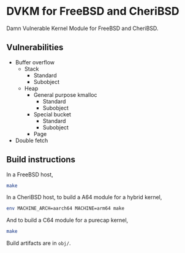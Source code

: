 # DVKM for FreeBSD and CheriBSD

Damn Vulnerable Kernel Module for FreeBSD and CheriBSD.

## Vulnerabilities

- Buffer overflow
    - Stack
        - Standard
        - Subobject
    - Heap
        - General purpose kmalloc
            - Standard
            - Subobject
        - Special bucket
            - Standard
            - Subobject
        - Page
- Double fetch


## Build instructions

In a FreeBSD host,
```sh
make
```

In a CheriBSD host, to build a A64 module for a hybrid kernel,
```sh
env MACHINE_ARCH=aarch64 MACHINE=arm64 make
```

And to build a C64 module for a purecap kernel,
```sh
make
```

Build artifacts are in `obj/`.
